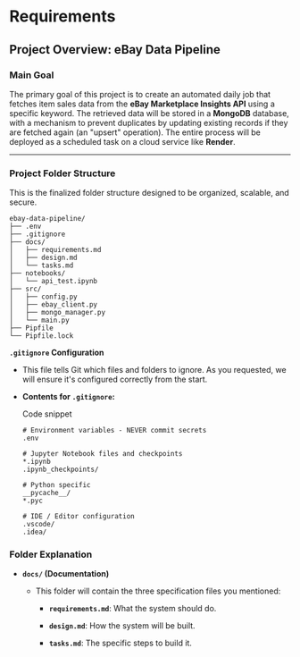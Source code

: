 # Requirements

## **Project Overview: eBay Data Pipeline**

### **Main Goal** 

The primary goal of this project is to create an automated daily job that fetches item sales data from the **eBay Marketplace Insights API** using a specific keyword. The retrieved data will be stored in a **MongoDB** database, with a mechanism to prevent duplicates by updating existing records if they are fetched again (an "upsert" operation). The entire process will be deployed as a scheduled task on a cloud service like **Render**.

---

### **Project Folder Structure** 

This is the finalized folder structure designed to be organized, scalable, and secure.

```
ebay-data-pipeline/
├── .env
├── .gitignore
├── docs/
│   ├── requirements.md
│   ├── design.md
│   └── tasks.md
├── notebooks/
│   └── api_test.ipynb
├── src/
│   ├── config.py
│   ├── ebay_client.py
│   ├── mongo_manager.py
│   └── main.py
├── Pipfile
└── Pipfile.lock
```



**`.gitignore` Configuration** 

- This file tells Git which files and folders to ignore. As you requested, we will ensure it's configured correctly from the start.
    
- **Contents for `.gitignore`:**
    
    Code snippet
    
    ```
    # Environment variables - NEVER commit secrets
    .env
    
    # Jupyter Notebook files and checkpoints
    *.ipynb
    .ipynb_checkpoints/
    
    # Python specific
    __pycache__/
    *.pyc
    
    # IDE / Editor configuration
    .vscode/
    .idea/
    ```



### Folder Explanation

- **`docs/` (Documentation)** 
    
    - This folder will contain the three specification files you mentioned:
        
        - **`requirements.md`**: What the system should do.
            
        - **`design.md`**: How the system will be built.
            
        - **`tasks.md`**: The specific steps to build it.